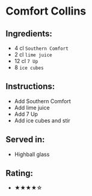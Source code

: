 # Comfort Collins

## Ingredients:
- 4 cl `Southern Comfort`
- 2 cl `lime juice`
- 12 cl `7 Up`
- 8 `ice cubes`

## Instructions:
- Add Southern Comfort
- Add lime juice
- Add 7 Up
- Add ice cubes and stir

## Served in:
- Highball glass

## Rating:
- ★★★★☆